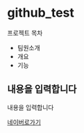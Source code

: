 # github_test




프로젝트 목차
* 팀원소개
* 개요
* 기능

내용을 입력합니다
----
내용을 입력합니다

[네이버로가기](http://www.naver.com)
